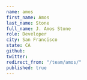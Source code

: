 ```yaml
---
name: amos
first_name: Amos
last_name: Stone
full_name: J. Amos Stone
role: Developer
city: San Francisco
state: CA
github: 
twitter: 
redirect_from: "/team/amos/"
published: true
---
```


